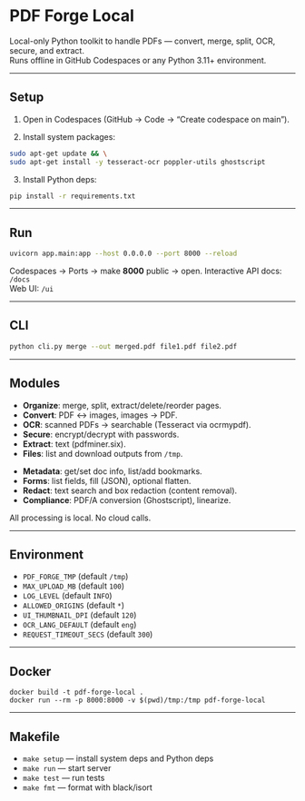 # PDF Forge Local

Local-only Python toolkit to handle PDFs — convert, merge, split, OCR, secure, and extract.  
Runs offline in GitHub Codespaces or any Python 3.11+ environment.

---

## Setup

1) Open in Codespaces (GitHub → Code → “Create codespace on main”).

2) Install system packages:
```bash
sudo apt-get update && \
sudo apt-get install -y tesseract-ocr poppler-utils ghostscript
```

3) Install Python deps:

```bash
pip install -r requirements.txt
```

---

## Run

```bash
uvicorn app.main:app --host 0.0.0.0 --port 8000 --reload
```

Codespaces → Ports → make **8000** public → open.
Interactive API docs: `/docs`  
Web UI: `/ui`

---

## CLI

```bash
python cli.py merge --out merged.pdf file1.pdf file2.pdf
```

---

## Modules

* **Organize**: merge, split, extract/delete/reorder pages.
* **Convert**: PDF ↔ images, images → PDF.
* **OCR**: scanned PDFs → searchable (Tesseract via ocrmypdf).
* **Secure**: encrypt/decrypt with passwords.
* **Extract**: text (pdfminer.six).
* **Files**: list and download outputs from `/tmp`.

- **Metadata**: get/set doc info, list/add bookmarks.
- **Forms**: list fields, fill (JSON), optional flatten.
- **Redact**: text search and box redaction (content removal).
- **Compliance**: PDF/A conversion (Ghostscript), linearize.

All processing is local. No cloud calls.

---

## Environment

- `PDF_FORGE_TMP` (default `/tmp`)
- `MAX_UPLOAD_MB` (default `100`)
- `LOG_LEVEL` (default `INFO`)
- `ALLOWED_ORIGINS` (default `*`)
- `UI_THUMBNAIL_DPI` (default `120`)
- `OCR_LANG_DEFAULT` (default `eng`)
- `REQUEST_TIMEOUT_SECS` (default `300`)

---

## Docker

```
docker build -t pdf-forge-local .
docker run --rm -p 8000:8000 -v $(pwd)/tmp:/tmp pdf-forge-local
```

---

## Makefile

- `make setup` — install system deps and Python deps
- `make run` — start server
- `make test` — run tests
- `make fmt` — format with black/isort

